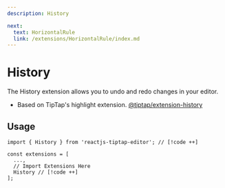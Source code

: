 ```yaml
---
description: History

next:
  text: HorizontalRule
  link: /extensions/HorizontalRule/index.md
---
```


# History

The History extension allows you to undo and redo changes in your editor.

- Based on TipTap's highlight extension. [@tiptap/extension-history](https://www.npmjs.com/package/@tiptap/extension-history)

## Usage

```tsx
import { History } from 'reactjs-tiptap-editor'; // [!code ++]

const extensions = [
  ...,
  // Import Extensions Here
  History // [!code ++]
];
```
